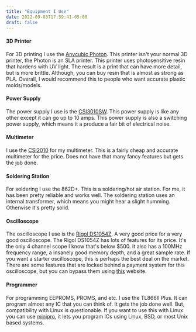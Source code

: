 ```yaml
---
title: "Equipment I Use"
date: 2022-09-03T17:59:41-05:00
draft: false
---
```



#### 3D Printer

For 3D printing I use the [Anycubic Photon](https://www.anycubic.com/products/anycubic-photon-3d-printer).
This printer isn't your normal 3D printer, the Photon is an SLA printer.
This printer uses photosensitive resin that hardens with UV light.
The result is a print that can have more detail, but is more brittle.
Although, you can buy resin that is almost as strong as PLA.
Overall, I would recommend this to people who want accurate plastic molds/models.

#### Power Supply

The power supply I use is the [CSI3010SW](https://www.circuitspecialists.com/csi3010sw.html).
This power supply is like any other except it can go up to 10 amps.
This power supply is also a switching power supply, which means it a produce a fair bit of electrical noise.

#### Multimeter

I use the [CSI2010](https://www.circuitspecialists.com/digital-multimeter-csi2010.html) for my multimeter.
This is a fairly cheap and accurate multimeter for the price.
Does not have that many fancy features but gets the job done.

#### Soldering Station

For soldering I use the 862D+.
This is a soldering/hot air station.
For me, it has been pretty reliable and works well.
The soldering station uses an internal transformer, which means you might hear a slight humming.
Otherwise it's pretty solid.

#### Oscilloscope

The oscilloscope I use is the [Rigol DS1054Z](https://www.rigolna.com/products/digital-oscilloscopes/1000z/).
A very good price for a very good oscilloscope.
The Rigol DS1054Z has lots of features for its price.
It's the only 4 channel scope I know that's below $500.
It also has a 100MHz frequency range, a insanely good memory depth, and a great sample rate.
If you want a starter oscilloscope, this is perhaps the best deal on the market.
There are some features that are locked behind a payment system for this
oscilloscope, but you can bypass them using [this](https://gotroot.ca/rigol/riglol/) website.

#### Programmer

For programming EEPROMS, PROMS, and etc. I use the TL866II Plus.
It can program almost any IC that you can think of.
It gets the job done well.
But, compatibility with Linux is questionable.
If you want to use this with Linux you can use [minipro](https://gitlab.com/DavidGriffith/minipro/), it lets you program ICs using Linux, BSD, or most Unix based systems.

